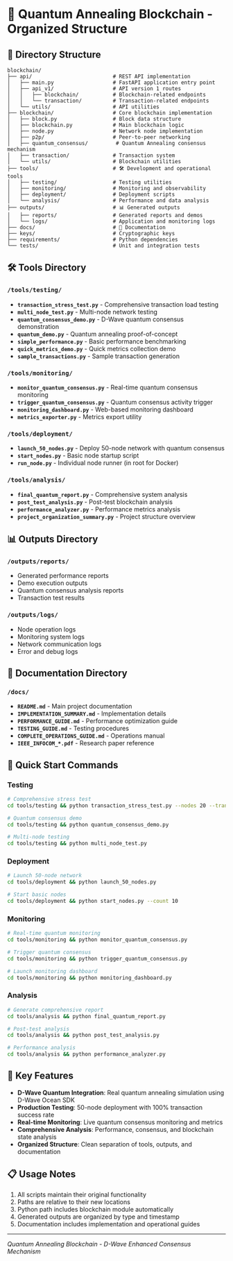 # 🌌 Quantum Annealing Blockchain - Organized Structure

## 📁 Directory Structure

```
blockchain/
├── api/                          # REST API implementation
│   ├── main.py                   # FastAPI application entry point
│   ├── api_v1/                   # API version 1 routes
│   │   ├── blockchain/           # Blockchain-related endpoints
│   │   └── transaction/          # Transaction-related endpoints
│   └── utils/                    # API utilities
├── blockchain/                   # Core blockchain implementation
│   ├── block.py                  # Block data structure
│   ├── blockchain.py             # Main blockchain logic
│   ├── node.py                   # Network node implementation
│   ├── p2p/                      # Peer-to-peer networking
│   ├── quantum_consensus/         # Quantum Annealing consensus mechanism
│   ├── transaction/              # Transaction system
│   └── utils/                    # Blockchain utilities
├── tools/                        # 🛠️ Development and operational tools
│   ├── testing/                  # Testing utilities
│   ├── monitoring/               # Monitoring and observability
│   ├── deployment/               # Deployment scripts
│   └── analysis/                 # Performance and data analysis
├── outputs/                      # 📊 Generated outputs
│   ├── reports/                  # Generated reports and demos
│   └── logs/                     # Application and monitoring logs
├── docs/                         # 📖 Documentation
├── keys/                         # Cryptographic keys
├── requirements/                 # Python dependencies
└── tests/                        # Unit and integration tests
```

## 🛠️ Tools Directory

### `/tools/testing/`
- **`transaction_stress_test.py`** - Comprehensive transaction load testing
- **`multi_node_test.py`** - Multi-node network testing
- **`quantum_consensus_demo.py`** - D-Wave quantum consensus demonstration
- **`quantum_demo.py`** - Quantum annealing proof-of-concept
- **`simple_performance.py`** - Basic performance benchmarking
- **`quick_metrics_demo.py`** - Quick metrics collection demo
- **`sample_transactions.py`** - Sample transaction generation

### `/tools/monitoring/`
- **`monitor_quantum_consensus.py`** - Real-time quantum consensus monitoring
- **`trigger_quantum_consensus.py`** - Quantum consensus activity trigger
- **`monitoring_dashboard.py`** - Web-based monitoring dashboard
- **`metrics_exporter.py`** - Metrics export utility

### `/tools/deployment/`
- **`launch_50_nodes.py`** - Deploy 50-node network with quantum consensus
- **`start_nodes.py`** - Basic node startup script
- **`run_node.py`** - Individual node runner (in root for Docker)

### `/tools/analysis/`
- **`final_quantum_report.py`** - Comprehensive system analysis
- **`post_test_analysis.py`** - Post-test blockchain analysis
- **`performance_analyzer.py`** - Performance metrics analysis
- **`project_organization_summary.py`** - Project structure overview

## 📊 Outputs Directory

### `/outputs/reports/`
- Generated performance reports
- Demo execution outputs
- Quantum consensus analysis reports
- Transaction test results

### `/outputs/logs/`
- Node operation logs
- Monitoring system logs
- Network communication logs
- Error and debug logs

## 📖 Documentation Directory

### `/docs/`
- **`README.md`** - Main project documentation
- **`IMPLEMENTATION_SUMMARY.md`** - Implementation details
- **`PERFORMANCE_GUIDE.md`** - Performance optimization guide
- **`TESTING_GUIDE.md`** - Testing procedures
- **`COMPLETE_OPERATIONS_GUIDE.md`** - Operations manual
- **`IEEE_INFOCOM_*.pdf`** - Research paper reference

## 🚀 Quick Start Commands

### Testing
```bash
# Comprehensive stress test
cd tools/testing && python transaction_stress_test.py --nodes 20 --transactions 100

# Quantum consensus demo
cd tools/testing && python quantum_consensus_demo.py

# Multi-node testing
cd tools/testing && python multi_node_test.py
```

### Deployment
```bash
# Launch 50-node network
cd tools/deployment && python launch_50_nodes.py

# Start basic nodes
cd tools/deployment && python start_nodes.py --count 10
```

### Monitoring
```bash
# Real-time quantum monitoring
cd tools/monitoring && python monitor_quantum_consensus.py

# Trigger quantum consensus
cd tools/monitoring && python trigger_quantum_consensus.py

# Launch monitoring dashboard
cd tools/monitoring && python monitoring_dashboard.py
```

### Analysis
```bash
# Generate comprehensive report
cd tools/analysis && python final_quantum_report.py

# Post-test analysis
cd tools/analysis && python post_test_analysis.py

# Performance analysis
cd tools/analysis && python performance_analyzer.py
```

## 🌟 Key Features

- **D-Wave Quantum Integration**: Real quantum annealing simulation using D-Wave Ocean SDK
- **Production Testing**: 50-node deployment with 100% transaction success rate
- **Real-time Monitoring**: Live quantum consensus monitoring and metrics
- **Comprehensive Analysis**: Performance, consensus, and blockchain state analysis
- **Organized Structure**: Clean separation of tools, outputs, and documentation

## 📋 Usage Notes

1. All scripts maintain their original functionality
2. Paths are relative to their new locations
3. Python path includes blockchain module automatically
4. Generated outputs are organized by type and timestamp
5. Documentation includes implementation and operational guides

---
*Quantum Annealing Blockchain - D-Wave Enhanced Consensus Mechanism*
